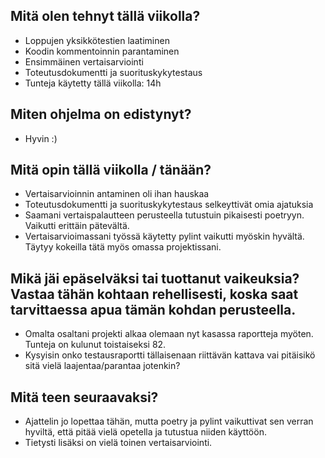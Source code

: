 ## Mitä olen tehnyt tällä viikolla?
* Loppujen yksikkötestien laatiminen
* Koodin kommentoinnin parantaminen
* Ensimmäinen vertaisarviointi
* Toteutusdokumentti ja suorituskykytestaus
* Tunteja käytetty tällä viikolla: 14h

## Miten ohjelma on edistynyt?
* Hyvin :)

## Mitä opin tällä viikolla / tänään?
* Vertaisarvioinnin antaminen oli ihan hauskaa
* Toteutusdokumentti ja suorituskykytestaus selkeyttivät omia ajatuksia
* Saamani vertaispalautteen perusteella tutustuin pikaisesti poetryyn. Vaikutti erittäin pätevältä. 
* Vertaisarvioimassani työssä käytetty pylint vaikutti myöskin hyvältä. Täytyy kokeilla tätä myös omassa projektissani.

## Mikä jäi epäselväksi tai tuottanut vaikeuksia? Vastaa tähän kohtaan rehellisesti, koska saat tarvittaessa apua tämän kohdan perusteella.
* Omalta osaltani projekti alkaa olemaan nyt kasassa raportteja myöten. Tunteja on kulunut toistaiseksi 82.
* Kysyisin onko testausraportti tällaisenaan riittävän kattava vai pitäisikö sitä vielä laajentaa/parantaa jotenkin?

## Mitä teen seuraavaksi?
* Ajattelin jo lopettaa tähän, mutta poetry ja pylint vaikuttivat sen verran hyviltä, että pitää vielä opetella ja tutustua niiden käyttöön.
* Tietysti lisäksi on vielä toinen vertaisarviointi.
